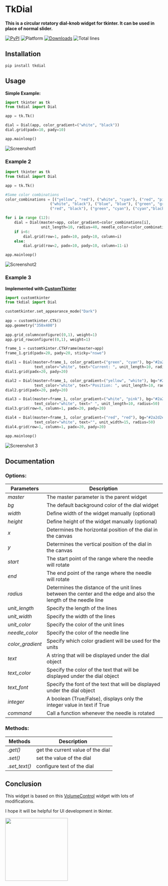 # TkDial
**This is a circular rotatory dial-knob widget for tkinter. It can be used in place of normal slider.**

[![PyPI](https://img.shields.io/pypi/v/tkdial)](https://pypi.org/project/tkdial)
![Platform](https://img.shields.io/powershellgallery/p/Pester?color=blue)
[![Downloads](https://static.pepy.tech/personalized-badge/tkdial?period=total&units=international_system&left_color=green&right_color=brightgreen&left_text=Downloads)](https://pepy.tech/project/tkdial)
![Total lines](https://img.shields.io/tokei/lines/github.com/Akascape/tkdial?color=red&label=total%20lines)

## Installation
```
pip install tkdial
```

## Usage

**Simple Example:**
```python
import tkinter as tk
from tkdial import Dial

app = tk.Tk()

dial = Dial(app, color_gradient=("white", "black"))
dial.grid(padx=10, pady=10)

app.mainloop()
```
![Screenshot1](https://user-images.githubusercontent.com/89206401/202906601-89bd91ed-d685-4a4e-9ddc-7824f278ca4b.png)

### **Example 2**
```python
import tkinter as tk
from tkdial import Dial

app = tk.Tk()

#Some color combinations
color_combinations = [("yellow", "red"), ("white", "cyan"), ("red", "pink"), ("black", "green"),
                    ("white", "black"), ("blue", "blue"), ("green", "green"), ("white", "pink"),
                    ("red", "black"), ("green", "cyan"), ("cyan","black"), ("pink", "blue")]

for i in range (12):
    dial = Dial(master=app, color_gradient=color_combinations[i],
                unit_length=10, radius=40, needle_color=color_combinations[i][1])
    if i<6:
        dial.grid(row=1, padx=10, pady=10, column=i)
    else:
        dial.grid(row=2, padx=10, pady=10, column=11-i)

app.mainloop()
```
![Screenshot2](https://user-images.githubusercontent.com/89206401/202906615-e4c484de-ed79-495e-b12f-d30b9d238eac.png)

### **Example 3**

**Implemented with [CustomTkinter](https://github.com/TomSchimansky/CustomTkinter)**

```python
import customtkinter
from tkdial import Dial

customtkinter.set_appearance_mode("Dark") 
              
app = customtkinter.CTk()
app.geometry("350x400")
                
app.grid_columnconfigure((0,1), weight=1)
app.grid_rowconfigure((0,1), weight=1)

frame_1 = customtkinter.CTkFrame(master=app)
frame_1.grid(padx=20, pady=20, sticky="nswe")

dial1 = Dial(master=frame_1, color_gradient=("green", "cyan"), bg="#2a2d2e",
             text_color="white", text="Current: ", unit_length=10, radius=50)
dial1.grid(padx=20, pady=20)

dial2 = Dial(master=frame_1, color_gradient=("yellow", "white"), bg="#2a2d2e",
             text_color="white", text="Position: ", unit_length=10, radius=50)
dial2.grid(padx=20, pady=20)

dial3 = Dial(master=frame_1, color_gradient=("white", "pink"), bg="#2a2d2e",
             text_color="white", text=" ", unit_length=10, radius=50)
dial3.grid(row=0, column=1, padx=20, pady=20)

dial4 = Dial(master=frame_1, color_gradient=("red", "red"), bg="#2a2d2e",
             text_color="white", text="", unit_width=15, radius=50)
dial4.grid(row=1, column=1, padx=20, pady=20)

app.mainloop()                  
```
![Screenshot 3](https://user-images.githubusercontent.com/89206401/202906638-a1c863b7-54b0-4e7a-9619-415e28b3ab51.png)

## Documentation
### Options:
  | Parameters  | Description |
  | -------- | ----------- |
  | _master_ | The master parameter is the parent widget |
  | _bg_  | The default background color of the dial widget |
  | _width_ | Define width of the widget manually (optional) |
  | _height_ | Define height of the widget manually (optional) |
  | _x_ | Determines the horizontal position of the dial in the canvas |
  | _y_ | Determines the vertical position of the dial in the canvas |
  | _start_ |  The start point of the range where the needle will rotate |
  | _end_ |  The end point of the range where the needle will rotate |
  | _radius_ | Determines the distance of the unit lines between the center and the edge and also the length of the needle line |
  | _unit_length_ | Specify the length of the lines |
  | _unit_width_ | Specify the width of the lines |
  | _unit_color_ |  Specify the color of the unit lines |
  | _needle_color_ | Specify the color of the needle line |
  | _color_gradient_ | Specify which color gradient will be used for the units |
  | _text_ | A string that will be displayed under the dial object |
  | _text_color_ | Specify the color of the text that will be displayed under the dial object |
  | _text_font_ | Specify the font of the text that will be displayed under the dial object |
  | _integer_ | A boolean (True/False), displays only the integer value in text if True |
  | _command_ | Call a function whenever the needle is rotated |
  
### Methods:

  | Methods   | Description |
  |-----------|-------------|
  | _.get()_ | get the current value of the dial |
  | _.set()_ | set the value of the dial |
  | _.set_text()_ | configure text of the dial |
## Conclusion
This widget is based on this [VolumeControl](https://github.com/dildeolupbiten/VolumeControl) widget with lots of modifications.

I hope it will be helpful for UI development in tkinter.

[<img src="https://img.shields.io/badge/LICENSE-CC0_v0.1-informational?&color=blue&style=for-the-badge" width="200">](https://github.com/Akascape/TkDial/blob/main/LICENSE)
